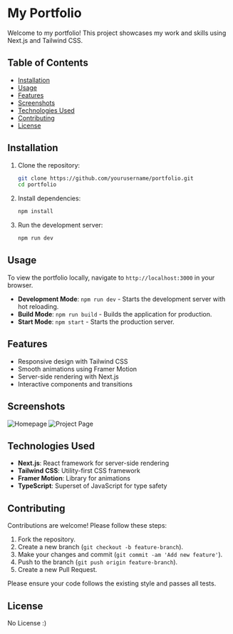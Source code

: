 # My Portfolio

Welcome to my portfolio! This project showcases my work and skills using Next.js and Tailwind CSS.

## Table of Contents

- [Installation](#installation)
- [Usage](#usage)
- [Features](#features)
- [Screenshots](#screenshots)
- [Technologies Used](#technologies-used)
- [Contributing](#contributing)
- [License](#license)

## Installation

1. Clone the repository:
    ```bash
    git clone https://github.com/yourusername/portfolio.git
    cd portfolio
    ```

2. Install dependencies:
    ```bash
    npm install
    ```

3. Run the development server:
    ```bash
    npm run dev
    ```

## Usage

To view the portfolio locally, navigate to `http://localhost:3000` in your browser. 

- **Development Mode**: `npm run dev` - Starts the development server with hot reloading.
- **Build Mode**: `npm run build` - Builds the application for production.
- **Start Mode**: `npm start` - Starts the production server.

## Features

- Responsive design with Tailwind CSS
- Smooth animations using Framer Motion
- Server-side rendering with Next.js
- Interactive components and transitions

## Screenshots

![Homepage](https://via.placeholder.com/800x400?text=Homepage)
![Project Page](https://via.placeholder.com/800x400?text=Project+Page)

## Technologies Used

- **Next.js**: React framework for server-side rendering
- **Tailwind CSS**: Utility-first CSS framework
- **Framer Motion**: Library for animations
- **TypeScript**: Superset of JavaScript for type safety

## Contributing

Contributions are welcome! Please follow these steps:

1. Fork the repository.
2. Create a new branch (`git checkout -b feature-branch`).
3. Make your changes and commit (`git commit -am 'Add new feature'`).
4. Push to the branch (`git push origin feature-branch`).
5. Create a new Pull Request.

Please ensure your code follows the existing style and passes all tests.

## License

No License :)
